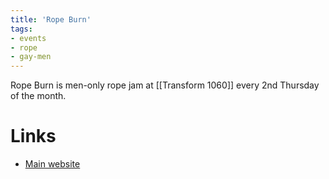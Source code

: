 ```yaml
---
title: 'Rope Burn'
tags:
- events
- rope
- gay-men
---
```


Rope Burn is men-only rope jam at [[Transform 1060]] every 2nd Thursday of the month.

# Links
- [Main website](https://www.ropeburnsf.com)